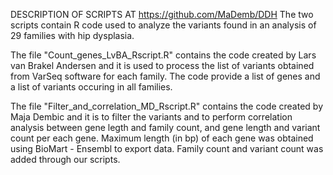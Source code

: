 DESCRIPTION OF SCRIPTS AT https://github.com/MaDemb/DDH
The two scripts contain R code used to analyze the variants found in an analysis of 29 families with hip dysplasia.

The file "Count_genes_LvBA_Rscript.R" contains the code created by Lars van Brakel Andersen and it is used to process the list of variants obtained from VarSeq software for each family.
The code provide a list of genes and a list of variants occuring in all families.

The file "Filter_and_correlation_MD_Rscript.R" contains the code created by Maja Dembic and it is to filter the variants and to perform correlation analysis between gene legth and family count, and gene length and variant count per each gene. 
Maximum length (in bp) of each gene was obtained using BioMart - Ensembl to export data. Family count and variant count was added through our scripts.
